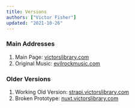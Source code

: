 ```yaml
---
title: Versions
authors: ["Victor Fisher"]
updated: "2021-10-26"
---
```


### Main Addresses

1. Main Page: <a href="https://victorslibrary.com/">victorslibrary.com</a>
2. Original Music: <a href="https://victorslibrary.com/">evilrockmusic.com</a>

### Older Versions

1. Working Old Version: [strapi.victorslibrary.com](https://strapi.victorslibrary.com/)
2. Broken Prototype: [nuxt.victorslibrary.com](https://nuxt.victorslibrary.com/)
